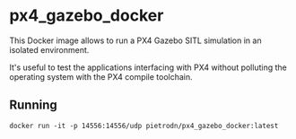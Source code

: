 # px4_gazebo_docker

This Docker image allows to run a PX4 Gazebo SITL simulation in an isolated environment.

It's useful to test the applications interfacing with PX4 without polluting the operating system with the PX4 compile toolchain.

## Running

```
docker run -it -p 14556:14556/udp pietrodn/px4_gazebo_docker:latest
```
